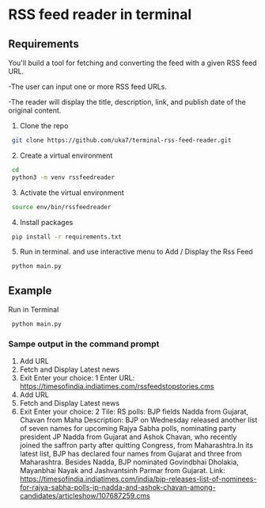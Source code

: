 # RSS feed reader in terminal

## Requirements

You'll build a tool for fetching and converting the feed with a given RSS feed URL.

-The user can input one or more RSS feed URLs.

-The reader will display the title, description, link, and publish date of the original content.


1. Clone the repo
  ```sh
   git clone https://github.com/uka7/terminal-rss-feed-reader.git
  ```
2. Create a virtual environment
  ```sh
   cd 
   python3 -m venv rssfeedreader
  ```
3. Activate the virtual environment
  ```sh
   source env/bin/rssfeedreader
  ```
4. Install packages
  ```sh
   pip install -r requirements.txt 
  ```
5. Run in terminal. and use interactive menu to Add / Display the Rss Feed
  ```
   python main.py 
  ```

## Example
Run in Terminal
  ```
   python main.py
  ```
### Sampe output in the command prompt
1. Add URL
2. Fetch and Display Latest news
3. Exit
Enter your choice: 1
Enter URL: https://timesofindia.indiatimes.com/rssfeedstopstories.cms
1. Add URL
2. Fetch and Display Latest news
3. Exit
Enter your choice: 2
Tile: RS polls: BJP fields Nadda from Gujarat, Chavan from Maha
Description: BJP on Wednesday released another list of seven names for upcoming Rajya Sabha polls, nominating party president JP Nadda from Gujarat and Ashok Chavan, who recently joined the saffron party after quitting Congress, from Maharashtra.In its latest list, BJP has declared four names from Gujarat and three from Maharashtra. Besides Nadda, BJP nominated Govindbhai Dholakia, Mayanbhai Nayak and Jashvantsinh Parmar from Gujarat.
Link: https://timesofindia.indiatimes.com/india/bjp-releases-list-of-nominees-for-rajya-sabha-polls-jp-nadda-and-ashok-chavan-among-candidates/articleshow/107687259.cms

